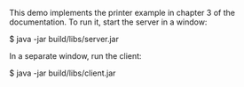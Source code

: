 This demo implements the printer example in chapter 3 of the
documentation. To run it, start the server in a window:

$ java -jar build/libs/server.jar

In a separate window, run the client:

$ java -jar build/libs/client.jar
